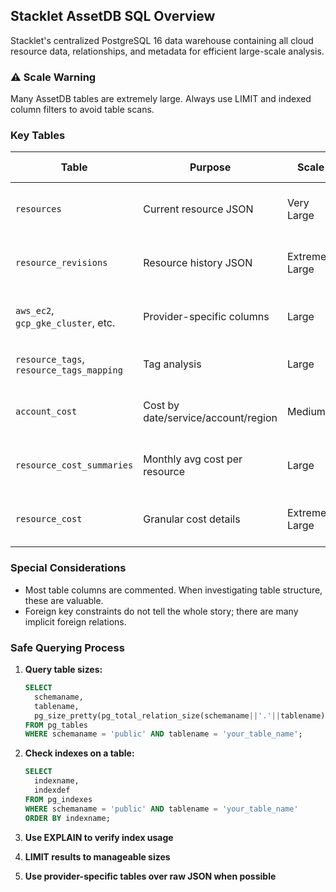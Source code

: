 ## **Stacklet AssetDB SQL Overview**

Stacklet's centralized PostgreSQL 16 data warehouse containing all cloud resource data, relationships, and metadata for efficient large-scale analysis.

### **⚠️ Scale Warning**

Many AssetDB tables are extremely large. Always use LIMIT and indexed column filters to avoid table scans.

### **Key Tables**

| Table                                    | Purpose                             | Scale           | Usage Notes                          |
|------------------------------------------|-------------------------------------|-----------------|--------------------------------------|
| `resources`                              | Current resource JSON               | Very Large      | LIMIT + indexed filters required     |
| `resource_revisions`                     | Resource history JSON               | Extremely Large | Primary key access only              |
| `aws_ec2`, `gcp_gke_cluster`, etc.       | Provider-specific columns           | Large           | Preferred over raw JSON for analysis |
| `resource_tags`, `resource_tags_mapping` | Tag analysis                        | Large           | Start here for tag queries           |
| `account_cost`                           | Cost by date/service/account/region | Medium          | Best starting point for costs        |
| `resource_cost_summaries`                | Monthly avg cost per resource       | Large           | More granular, incomplete coverage   |
| `resource_cost`                          | Granular cost details               | Extremely Large | Individual resource lookups only     |

### **Special Considerations**

- Most table columns are commented. When investigating table structure, these are valuable.
- Foreign key constraints do not tell the whole story; there are many implicit foreign relations.

### **Safe Querying Process**

1. **Query table sizes:**
   ```sql
   SELECT
     schemaname,
     tablename,
     pg_size_pretty(pg_total_relation_size(schemaname||'.'||tablename)) as size
   FROM pg_tables
   WHERE schemaname = 'public' AND tablename = 'your_table_name';
   ```

2. **Check indexes on a table:**
   ```sql
   SELECT
     indexname,
     indexdef
   FROM pg_indexes
   WHERE schemaname = 'public' AND tablename = 'your_table_name'
   ORDER BY indexname;
   ```

3. **Use EXPLAIN to verify index usage**
4. **LIMIT results to manageable sizes**
5. **Use provider-specific tables over raw JSON when possible**
